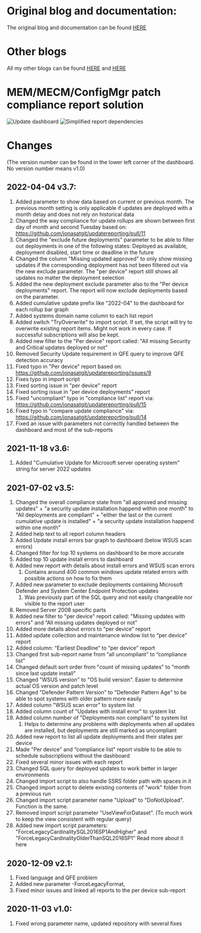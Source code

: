 # Original blog and documentation:
The original blog and documentation can be found [HERE](https://techcommunity.microsoft.com/t5/core-infrastructure-and-security/mastering-configuration-manager-patch-compliance-reporting/ba-p/1415088 "Mastering configuration manager patch compliance reporting")


# Other blogs
All my other blogs can be found [HERE](https://aka.ms/JonasOhmsenBlogs "JonasOhmsenBlogs")
and [HERE](https://techcommunity.microsoft.com/t5/core-infrastructure-and-security/mastering-configuration-manager-bandwidth-limitations-for-vpn/ba-p/1280002 "Mastering Configuration Manager Bandwidth limitations for VPN connected Clients")


# MEM/MECM/ConfigMgr patch compliance report solution
![Update dashboard](/.attachments/Dashboard-B.png)
![Simplified report dependencies](/.attachments/UpdateReporting001-level.PNG)


# Changes
(The version number can be found in the lower left corner of the dashboard. No version number means v1.0)

## 2022-04-04 v3.7:
1. Added parameter to show data based on current or previous month. The previous month setting is only applicable if updates are deployed with a month delay and does not rely on historical data
1. Changed the way compliance for update rollups are shown between first day of month and second Tuesday based on: https://github.com/jonasatgit/updatereporting/pull/11
1. Changed the "exclude future deployments" parameter to be able to filter out deployments in one of the following states: Deployed as available, deployment disabled, start time or deadline in the future
1. Changed the column "Missing updated approved" to only show missing updates if the corresponding deployment has not been filtered out via the new exclude parameter. The "per device" report still shows all updates no matter the deployment selection
1. Added the new deployment exclude parameter also to the "Per device deployments" report. The report will now exclude deployments based on the parameter.
1. Added cumulative update prefix like "2022-04" to the dashboard for each rollup bar graph
1. Added systems domain name column to each list report
1. Added switch "TryOverwrite" to import script. If set, the script will try to overwrite existing report items. Might not work in every case. If successful subscriptions will also be kept. 
1. Added new filter to the "Per device" report called: "All missing Security and Critical updates deployed or not"
1. Removed Security Update requirement in QFE query to improve QFE detection accuracy
1. Fixed typo in "Per device" report based on: https://github.com/jonasatgit/updatereporting/issues/9
1. Fixes typo in import script
1. Fixed sorting issue in "per device" report
1. Fixed sorting issue in "per device deployments" report
1. Fixed "uncompliant" typo in "compliance list" report via: https://github.com/jonasatgit/updatereporting/pull/15
1. Fixed typo in "compare update compliance" via: https://github.com/jonasatgit/updatereporting/pull/14
1. Fixed an issue with parameters not correctly handled between the dashboard and most of the sub-reports

## 2021-11-18 v3.6:
1. Added "Cumulative Update for Microsoft server operating system" string for server 2022 updates

## 2021-07-02 v3.5:
1. Changed the overall compliance state from "all approved and missing updates" + "a security update installation happend within one month" to "All deployments are compliant" + "either the last or the current cumulative update is installed" + "a security update installation happend within one month"
1. Added help text to all report column headers
1. Added Update install errors bar graph to dashboard (below WSUS scan errors)
1. Changed filter for top 10 systems on dashboard to be more accurate
1. Added top 10 update install errors to dashboard
1. Added new report with details about install errors and WSUS scan errors
   1. Contains around 400 common windows update related errors with possible actions on how to fix them
1. Added new parameter to exclude deployments containing Microsoft Defender and System Center Endpoint Protection updates
   1. Was previously part of the SQL query and not easily changeable nor visible to the report user
1. Removed Server 2008 specific parts
1. Added new filter to "per device" report called: "Missing updates with errors" and “All missing updates deployed or not”
1. Added more details about errors to "per device" report
1. Added update collection and maintenance window list to “per device” report
1. Added column: “Earliest Deadline” to “per device” report
1. Changed first sub-report name from “all uncompliant” to “compliance list”
1. Changed default sort order from "count of missing updates" to "month since last update install"
1. Changed "WSUS version" to "OS build version". Easier to determine actual OS version and patch level
1. Changed "Defender Pattern Version" to "Defender Pattern Age" to be able to spot systems with older pattern more easily
1. Added column "WSUS scan error" to system list
1. Added column count of "Updates with install error" to system list
1. Added column number of "Deployments non compliant" to system list
   1. Helps to determine any problems with deployments when all updates are installed, but deployments are still marked as uncompliant
1. Added new report to list all update deployments and their states per device
1. Made "Per device" and “compliance list" report visible to be able to schedule subscriptions without the dashboard
1. Fixed several minor issues with each report
1. Changed SQL query for deployed updates to work better in larger environments
1. Changed import script to also handle SSRS folder path with spaces in it
1. Changed import script to delete existing contents of "work" folder from a previous run
1. Changed import script parameter name "Upload" to "DoNotUpload". Function is the same.
1. Removed import script parameter "UseViewForDataset". (To much work to keep the view consistent with regular query)
1. Added new import script parameters: "ForceLegacyCardinalitySQL2016SP1AndHigher" and "ForceLegacyCardinalityOlderThanSQL2016SP1" Read more about it here

## 2020-12-09 v2.1:
1. Fixed language and QFE problem
1. Added new parameter -ForceLegacyFormat,
1. Fixed minor issues and linked all reports to the per device sub-report

## 2020-11-03 v1.0:
1. Fixed wrong parameter name, updated repository with several fixes
